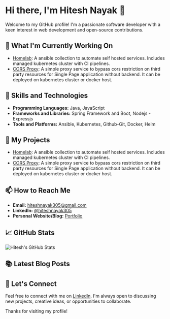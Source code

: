 # Hi there, I'm Hitesh Nayak 👋

Welcome to my GitHub profile! I'm a passionate software developer with a keen interest in web development and open-source contributions.

## 🌱 What I'm Currently Working On

- [Homelab](https://github.com/hiteshnayak305/ansible-homelab): A ansible collection to automate self hosted services. Includes managed kubernetes cluster with CI pipelines.
- [CORS Proxy](https://github.com/hiteshnayak305/cors-proxy): A simple proxy service to bypass cors restriction on third party resources for Single Page application without backend. It can be deployed on kubernetes cluster or docker host.

## 🚀 Skills and Technologies

- **Programming Languages:** Java, JavaScript
- **Frameworks and Libraries:** Spring Framework and Boot, Nodejs - Expressjs
- **Tools and Platforms:** Ansible, Kubernetes, Github-Git, Docker, Helm

## 🔭 My Projects

- [Homelab](https://github.com/hiteshnayak305/ansible-homelab): A ansible collection to automate self hosted services. Includes managed kubernetes cluster with CI pipelines.
- [CORS Proxy](https://github.com/hiteshnayak305/cors-proxy): A simple proxy service to bypass cors restriction on third party resources for Single Page application without backend. It can be deployed on kubernetes cluster or docker host.

## 📫 How to Reach Me

- **Email:** [hiteshnayak305@gmail.com](mailto:hiteshnayak305@gmail.com)
- **LinkedIn:** [@hiteshnayak305](https://www.linkedin.com/in/hiteshnayak305/)
- **Personal Website/Blog:** [Portfolio](https://hiteshnayak305.github.io/)

## 📈 GitHub Stats

![Hitesh's GitHub Stats](https://github-readme-stats.vercel.app/api?username=hiteshnayak305&show_icons=true&theme=radical)

## 📚 Latest Blog Posts

<!-- BLOG-POST-LIST:START -->
<!-- BLOG-POST-LIST:END -->

## 🤝 Let's Connect

Feel free to connect with me on [LinkedIn](https://www.linkedin.com/in/hiteshnayak305/). I'm always open to discussing new projects, creative ideas, or opportunities to collaborate.

Thanks for visiting my profile!
